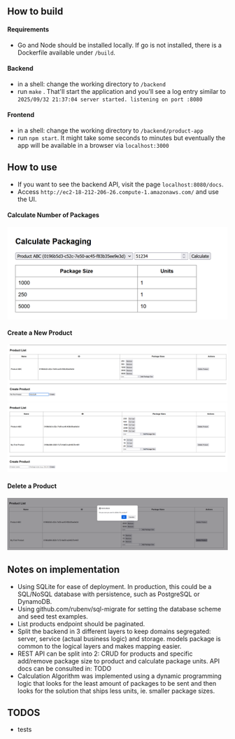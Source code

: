 ## How to build
#### Requirements
- Go and Node should be installed locally. If go is not installed, there is a Dockerfile available under `/build`.
#### Backend 
- in a shell: change the working directory to `/backend` 
- run `make` . That'll start the application and you'll see a log entry similar to `2025/09/32 21:37:04 server started. listening on port :8080` 
#### Frontend
- in a shell: change the working directory to `/backend/product-app`
- run `npm start`. It might take some seconds to minutes but eventually the app will be available in a browser via `localhost:3000`

## How to use
- If you want to see the backend API, visit the page `localhost:8080/docs`. 
- Access `http://ec2-18-212-206-26.compute-1.amazonaws.com/` and use the UI.

#### Calculate Number of Packages
![calculate packaging](docs/calculate_packaging.png "Calculate Packaging")

#### Create a New Product
![create product](docs/create_product_1.png "Create Product 1")
![create product 2](docs/create_product_2.png "Create Product 2")

#### Delete a Product
![delete product](docs/delete_product_1.png "Delete Product")

## Notes on implementation
- Using SQLite for ease of deployment. In production, this could be a SQL/NoSQL database with persistence, such as PostgreSQL or DynamoDB.
- Using github.com/rubenv/sql-migrate for setting the database scheme and seed test examples.
- List products endpoint should be paginated.   
- Split the backend in 3 different layers to keep domains segregated: server, service (actual business logic) and storage. models package is common to the logical layers and makes mapping easier.
- REST API can be split into 2: CRUD for products and specific add/remove package size to product and calculate package units. API docs can be consulted in: TODO 
- Calculation Algorithm was implemented using a dynamic programming logic that looks for the least amount of packages to be sent and then looks for the solution that ships less units, ie. smaller package sizes. 

## TODOS 
- tests